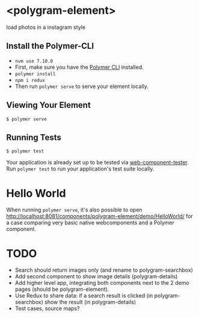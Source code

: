 # \<polygram-element\>

load photos in a instagram style

## Install the Polymer-CLI

* `nvm use 7.10.0`
* First, make sure you have the [Polymer CLI](https://www.npmjs.com/package/polymer-cli) installed.
* `polymer install`
* `npm i redux`
* Then run `polymer serve` to serve your element locally.

## Viewing Your Element

```
$ polymer serve
```

## Running Tests

```
$ polymer test
```

Your application is already set up to be tested via [web-component-tester](https://github.com/Polymer/web-component-tester). Run `polymer test` to run your application's test suite locally.

# Hello World

When running `polymer serve`, it's also possible to open [http://localhost:8081/components/polygram-element/demo/HelloWorld/](http://localhost:8081/components/polygram-element/demo/HelloWorld/) for a case comparing very basic
native webcomponents and a Polymer component. 


# TODO

* Search should return images only (and rename to polygram-searchbox)
* Add second component to show image details (polygram-details)
* Add higher level app, integrating both components next to the 2 demo pages (should be polygram-element).
* Use Redux to share data: if a search result is clicked (in polygram-searchbox) show the result (in polygram-details)
* Test cases, source maps?
